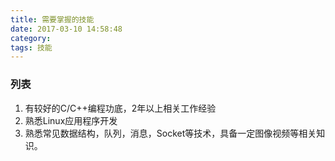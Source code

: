 ```yaml
---
title: 需要掌握的技能
date: 2017-03-10 14:58:48
category: 
tags: 技能
---
```

### 列表
1. 有较好的C/C++编程功底，2年以上相关工作经验
2. 熟悉Linux应用程序开发
3. 熟悉常见数据结构，队列，消息，Socket等技术，具备一定图像视频等相关知识。

